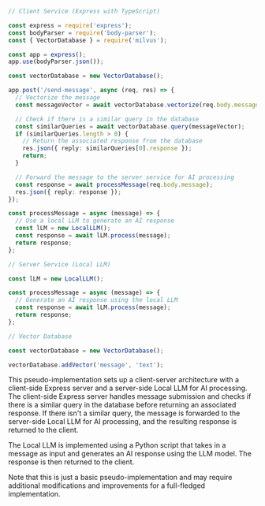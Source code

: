 ```typescript
// Client Service (Express with TypeScript)

const express = require('express');
const bodyParser = require('body-parser');
const { VectorDatabase } = require('milvus');

const app = express();
app.use(bodyParser.json());

const vectorDatabase = new VectorDatabase();

app.post('/send-message', async (req, res) => {
  // Vectorize the message
  const messageVector = await vectorDatabase.vectorize(req.body.message);

  // Check if there is a similar query in the database
  const similarQueries = await vectorDatabase.query(messageVector);
  if (similarQueries.length > 0) {
    // Return the associated response from the database
    res.json({ reply: similarQueries[0].response });
    return;
  }

  // Forward the message to the server service for AI processing
  const response = await processMessage(req.body.message);
  res.json({ reply: response });
});

const processMessage = async (message) => {
  // Use a local LLM to generate an AI response
  const lLM = new LocalLLM();
  const response = await lLM.process(message);
  return response;
};

// Server Service (Local LLM)

const lLM = new LocalLLM();

const processMessage = async (message) => {
  // Generate an AI response using the local LLM
  const response = await lLM.process(message);
  return response;
};

// Vector Database

const vectorDatabase = new VectorDatabase();

vectorDatabase.addVector('message', 'text');
```
This pseudo-implementation sets up a client-server architecture with a client-side Express server and a server-side Local LLM for AI processing. The client-side Express server
handles message submission and checks if there is a similar query in the database before returning an associated response. If there isn't a similar query, the message is forwarded to
the server-side Local LLM for AI processing, and the resulting response is returned to the client.

The Local LLM is implemented using a Python script that takes in a message as input and generates an AI response using the LLM model. The response is then returned to the client.

Note that this is just a basic pseudo-implementation and may require additional modifications and improvements for a full-fledged implementation.
